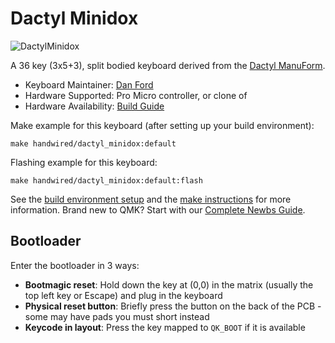 # Dactyl Minidox

![DactylMinidox](https://i.imgur.com/PqjgeRfh.jpg)

A 36 key (3x5+3), split bodied keyboard derived from the [Dactyl ManuForm](/keyboards/handwired/dactyl_manuform/).

* Keyboard Maintainer: [Dan Ford](https://github.com/dlford)
* Hardware Supported: Pro Micro controller, or clone of
* Hardware Availability: [Build Guide](https://www.dlford.io/keyboard-build-guide-per-key-rgb-leds/)

Make example for this keyboard (after setting up your build environment):

    make handwired/dactyl_minidox:default

Flashing example for this keyboard:

    make handwired/dactyl_minidox:default:flash

See the [build environment setup](https://docs.qmk.fm/#/getting_started_build_tools) and the [make instructions](https://docs.qmk.fm/#/getting_started_make_guide) for more information. Brand new to QMK? Start with our [Complete Newbs Guide](https://docs.qmk.fm/#/newbs).

## Bootloader

Enter the bootloader in 3 ways:

* **Bootmagic reset**: Hold down the key at (0,0) in the matrix (usually the top left key or Escape) and plug in the keyboard
* **Physical reset button**: Briefly press the button on the back of the PCB - some may have pads you must short instead
* **Keycode in layout**: Press the key mapped to `QK_BOOT` if it is available
